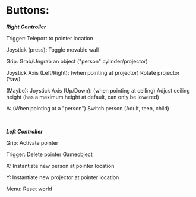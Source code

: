 # Buttons:

***Right Controller***

Trigger: Teleport to pointer location

Joystick (press): Toggle movable wall

Grip: Grab/Ungrab an object ("person" cylinder/projector)

Joystick Axis (Left/Right): (when pointing at projector) Rotate projector (Yaw)

(Maybe): Joystick Axis (Up/Down): (when pointing at ceiling) Adjust ceiling height (has a maximum height at default, can only be lowered)

A: (When pointing at a "person") Switch person (Adult, teen, child)



<br />

***Left Controller***

Grip: Activate pointer

Trigger: Delete pointer Gameobject

X: Instantiate new person at pointer location 

Y: Instantiate new projector at pointer location

Menu: Reset world


